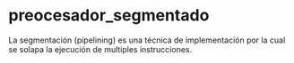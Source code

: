 # preocesador_segmentado
 La  segmentación  (pipelining)  es  una   técnica  de  implementación  por  la  cual  se solapa la ejecución de multiples instrucciones.
